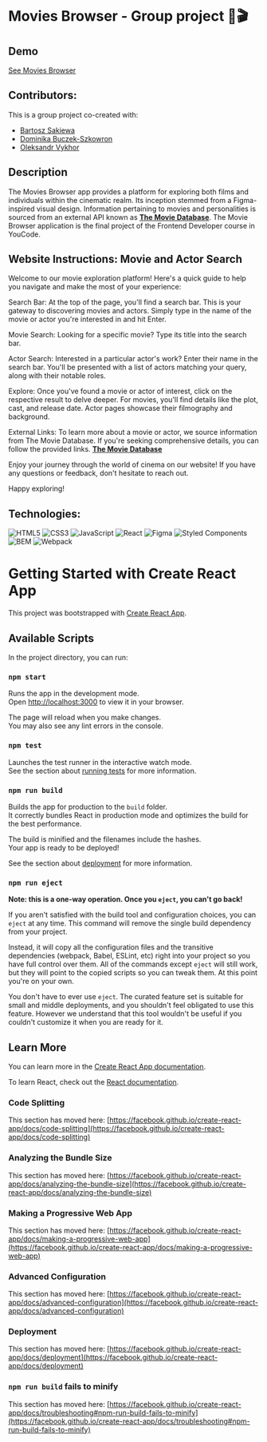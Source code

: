 # Movies Browser - Group project 🎥🎬

## Demo
[See Movies Browser](https://siedemus.github.io/movies-browser/#/movies?page=1)

## Contributors:
This is a group project co-created with:
- [Bartosz Sakiewa](https://github.com/Siedemus)
- [Dominika Buczek-Szkowron](https://github.com/DominikaBuczekSzkowron)
- [Oleksandr Vykhor](https://github.com/mileni67)

## Description
The Movies Browser app provides a platform for exploring both films and individuals within the cinematic realm. Its inception stemmed from a Figma-inspired visual design. Information pertaining to movies and personalities is sourced from an external API known as [**The Movie Database**](https://www.themoviedb.org/). The Movie Browser application is the final project of the Frontend Developer course in YouCode.

## Website Instructions: Movie and Actor Search

Welcome to our movie exploration platform! Here's a quick guide to help you navigate and make the most of your experience:

Search Bar: At the top of the page, you'll find a search bar. This is your gateway to discovering movies and actors. Simply type in the name of the movie or actor you're interested in and hit Enter.

Movie Search: Looking for a specific movie? Type its title into the search bar.

Actor Search: Interested in a particular actor's work? Enter their name in the search bar. You'll be presented with a list of actors matching your query, along with their notable roles.

Explore: Once you've found a movie or actor of interest, click on the respective result to delve deeper. For movies, you'll find details like the plot, cast, and release date. Actor pages showcase their filmography and background.

External Links: To learn more about a movie or actor, we source information from The Movie Database. If you're seeking comprehensive details, you can follow the provided links. [**The Movie Database**](https://www.themoviedb.org/)

Enjoy your journey through the world of cinema on our website! If you have any questions or feedback, don't hesitate to reach out.

Happy exploring!

## Technologies:
![HTML5](https://img.shields.io/badge/HTML5-%23E34F26.svg?&style=flat&logo=html5&logoColor=white)
![CSS3](https://img.shields.io/badge/CSS3-%231572B6.svg?&style=flat&logo=css3&logoColor=white)
![JavaScript](https://img.shields.io/badge/JavaScript-%23F7DF1E.svg?&style=flat&logo=javascript&logoColor=black)
![React](https://img.shields.io/badge/React-%2361DAFB.svg?&style=flat&logo=react&logoColor=white)
![Figma](https://img.shields.io/badge/Figma-%23F24E1E.svg?&style=flat&logo=figma&logoColor=white)
![Styled Components](https://img.shields.io/badge/Styled_Components-%23DB7093.svg?&style=flat&logo=styled-components&logoColor=white)
![BEM](https://img.shields.io/badge/BEM-%23E84D3D.svg?&style=flat)
![Webpack](https://img.shields.io/badge/-Webpack-%238DD6F9?style=flat-square&logo=webpack&logoColor=white)

# Getting Started with Create React App

This project was bootstrapped with [Create React App](https://github.com/facebook/create-react-app).

## Available Scripts

In the project directory, you can run:

### `npm start`

Runs the app in the development mode.\
Open [http://localhost:3000](http://localhost:3000) to view it in your browser.

The page will reload when you make changes.\
You may also see any lint errors in the console.

### `npm test`

Launches the test runner in the interactive watch mode.\
See the section about [running tests](https://facebook.github.io/create-react-app/docs/running-tests) for more information.

### `npm run build`

Builds the app for production to the `build` folder.\
It correctly bundles React in production mode and optimizes the build for the best performance.

The build is minified and the filenames include the hashes.\
Your app is ready to be deployed!

See the section about [deployment](https://facebook.github.io/create-react-app/docs/deployment) for more information.

### `npm run eject`

**Note: this is a one-way operation. Once you `eject`, you can't go back!**

If you aren't satisfied with the build tool and configuration choices, you can `eject` at any time. This command will remove the single build dependency from your project.

Instead, it will copy all the configuration files and the transitive dependencies (webpack, Babel, ESLint, etc) right into your project so you have full control over them. All of the commands except `eject` will still work, but they will point to the copied scripts so you can tweak them. At this point you're on your own.

You don't have to ever use `eject`. The curated feature set is suitable for small and middle deployments, and you shouldn't feel obligated to use this feature. However we understand that this tool wouldn't be useful if you couldn't customize it when you are ready for it.

## Learn More

You can learn more in the [Create React App documentation](https://facebook.github.io/create-react-app/docs/getting-started).

To learn React, check out the [React documentation](https://reactjs.org/).

### Code Splitting

This section has moved here: [https://facebook.github.io/create-react-app/docs/code-splitting](https://facebook.github.io/create-react-app/docs/code-splitting)

### Analyzing the Bundle Size

This section has moved here: [https://facebook.github.io/create-react-app/docs/analyzing-the-bundle-size](https://facebook.github.io/create-react-app/docs/analyzing-the-bundle-size)

### Making a Progressive Web App

This section has moved here: [https://facebook.github.io/create-react-app/docs/making-a-progressive-web-app](https://facebook.github.io/create-react-app/docs/making-a-progressive-web-app)

### Advanced Configuration

This section has moved here: [https://facebook.github.io/create-react-app/docs/advanced-configuration](https://facebook.github.io/create-react-app/docs/advanced-configuration)

### Deployment

This section has moved here: [https://facebook.github.io/create-react-app/docs/deployment](https://facebook.github.io/create-react-app/docs/deployment)

### `npm run build` fails to minify

This section has moved here: [https://facebook.github.io/create-react-app/docs/troubleshooting#npm-run-build-fails-to-minify](https://facebook.github.io/create-react-app/docs/troubleshooting#npm-run-build-fails-to-minify)
